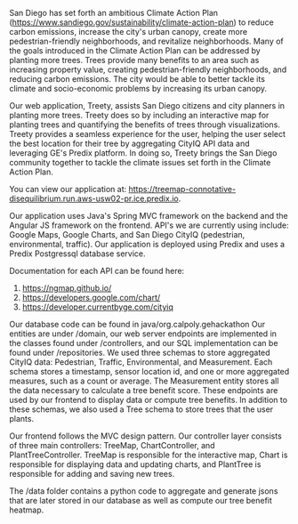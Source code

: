 San Diego has set forth an ambitious Climate Action Plan (https://www.sandiego.gov/sustainability/climate-action-plan) to reduce carbon emissions, increase the city's urban canopy, create more pedestrian-friendly neighborhoods, and revitalize neighborhoods. Many of the goals introduced in the Climate Action Plan can be addressed by planting more trees. Trees provide many benefits to an area such as increasing property value, creating pedestrian-friendly neighborhoods, and reducing carbon emissions. The city would be able to better tackle its climate and socio-economic problems by increasing its urban canopy. 

Our web application, Treety, assists San Diego citizens and city planners in planting more trees. Treety does so by including an interactive map for planting trees and quantifying the benefits of trees through visualizations. Treety provides a seamless experience for the user, helping the user select the best location for their tree by aggregating CityIQ API data and leveraging GE's Predix platform. In doing so, Treety brings the San Diego community together to tackle the climate issues set forth in the Climate Action Plan. 

You can view our application at: https://treemap-connotative-disequilibrium.run.aws-usw02-pr.ice.predix.io.

Our application uses Java's Spring MVC framework on the backend and the Angular JS framework on the frontend. API's we are currently using include: Google Maps, Google Charts, and San Diego CityIQ (pedestrian, environmental, traffic). Our application is deployed using Predix and uses a Predix Postgressql database service. 

Documentation for each API can be found here:
1. https://ngmap.github.io/
2. https://developers.google.com/chart/
3. https://developer.currentbyge.com/cityiq

Our database code can be found in java/org.calpoly.gehackathon
Our entities are under /domain, our web server endpoints are implemented in the classes found under /controllers, and our SQL implementation can be found under /repositories. We used three schemas to store aggregated CityIQ data: Pedestrian, Traffic, Environmental, and Measurement. Each schema stores a timestamp, sensor location id, and one or more aggregated measures, such as a count or average. The Measurement entity stores all the data necessary to calculate a tree benefit score. These endpoints are used by our frontend to display data or compute tree benefits. In addition to these schemas, we also used a Tree schema to store trees that the user plants.  

Our frontend follows the MVC design pattern. Our controller layer consists of three main controllers: TreeMap, ChartController, and PlantTreeController. TreeMap is responsible for the interactive map, Chart is responsible for displaying data and updating charts, and PlantTree is responsible for adding and saving new trees. 

The /data folder contains a python code to aggregate and generate jsons that are later stored in our database as well as compute our tree benefit heatmap. 

